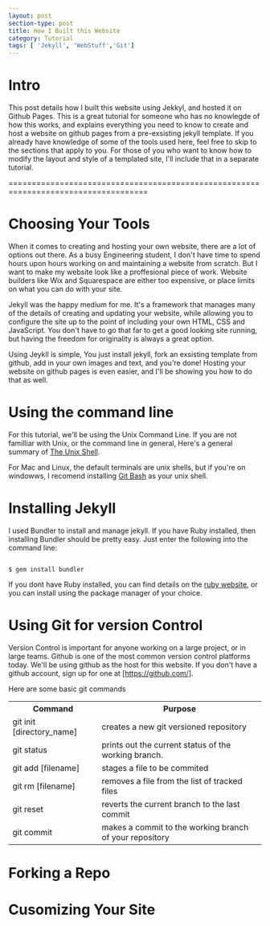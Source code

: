 ```yaml
---
layout: post
section-type: post
title: How I Built this Website
category: Tutorial
tags: [ 'Jekyll', 'WebStuff','Git']
---
```


# Intro

This post details how I built this website using Jekkyl, and hosted it on Github Pages. This is a great tutorial for someone who has no knowlegde of how this works, and explains everything you need to know to create and host a website on github pages from a pre-exsisting jekyll template. If you already have knowledge of some of the tools used here, feel free to skip to the sections that apply to you. For those of you who want to know how to modify the layout and style of a templated site, I'll include that in a separate tutorial.

====================================================================================


# Choosing Your Tools

When it comes to creating and hosting your own website, there are a lot of options out there. As a busy Engineering student, I don't have time to spend hours upon hours working on and maintaining a website from scratch. But I want to make my website look like a proffesional piece of work. Website builders like Wix and Squarespace are either too expensive, or place limits on what you can do with your site.

Jekyll was the happy medium for me. It's a framework that manages many of the details of creating and updating your website, while allowing you to configure the site up to the point of including your own HTML, CSS and JavaScript. You don't have to go that far to get a good looking site running, but having the freedom for originality is always a great option.  

Using Jeykll is simple, You just install jekyll, fork an exsisting template from github, add in your own images and text, and you're done! Hosting your website on github pages is even easier, and I'll be showing you how to do that as well.

# Using the command line

For this tutorial, we'll be using the Unix Command Line. If you are not familliar with Unix, or the command line in general, Here's a general summary of [The Unix Shell](https://swcarpentry.github.io/shell-novice/reference/). 

For Mac and Linux, the default terminals are unix shells, but if you're on windowws, I recomend installing [Git Bash](https://gitforwindows.org/) as your unix shell.

# Installing Jekyll

I used Bundler to install and manage jekyll. If you have Ruby installed, then installing Bundler should be pretty easy. Just enter the following into the command line:

<pre><code class='bash'>
$ gem install bundler
</code></pre>

If you dont have Ruby installed, you can find details on the [ruby website](https://www.ruby-lang.org/en/downloads/), or you can install using the package manager of your choice.

# Using Git for version Control

Version Control is important for anyone working on a large project, or in large teams. Github is one of the most common version control platforms today. We'll be using github as the host for this website. If you don't have a github account, sign up for one at [https://github.com/]. 

Here are some basic git commands

<table style="width:100%" class = 'table'>
    <tr>
        <th>Command</th>
        <th>Purpose</th>
    </tr>
    <tr>
        <td>git init [directory_name] </td>
        <td>creates a new git versioned repository</td>
    </tr>
    <tr>
        <td>git status</td>
        <td>prints out the current status of the working branch.</td>
    </tr>
    <tr>
        <td>git add [filename] </td>
        <td>stages a file to be commited</td>
    </tr>
    <tr>
        <td>git rm [filename]</td>
        <td>removes a file from the list of tracked files</td>
    </tr>
    <tr>
        <td>git reset</td>
        <td>reverts the current branch to the last commit</td>
    </tr>
    <tr>
        <td>git commit</td>
        <td>makes a commit to the working branch of your repository</td>
    </tr>
</table> 


# Forking a Repo


# Cusomizing Your Site
